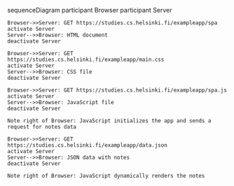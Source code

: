 sequenceDiagram
    participant Browser
    participant Server

    Browser->>Server: GET https://studies.cs.helsinki.fi/exampleapp/spa
    activate Server
    Server-->>Browser: HTML document
    deactivate Server

    Browser->>Server: GET https://studies.cs.helsinki.fi/exampleapp/main.css
    activate Server
    Server-->>Browser: CSS file
    deactivate Server

    Browser->>Server: GET https://studies.cs.helsinki.fi/exampleapp/spa.js
    activate Server
    Server-->>Browser: JavaScript file
    deactivate Server

    Note right of Browser: JavaScript initializes the app and sends a request for notes data

    Browser->>Server: GET https://studies.cs.helsinki.fi/exampleapp/data.json
    activate Server
    Server-->>Browser: JSON data with notes
    deactivate Server

    Note right of Browser: JavaScript dynamically renders the notes
